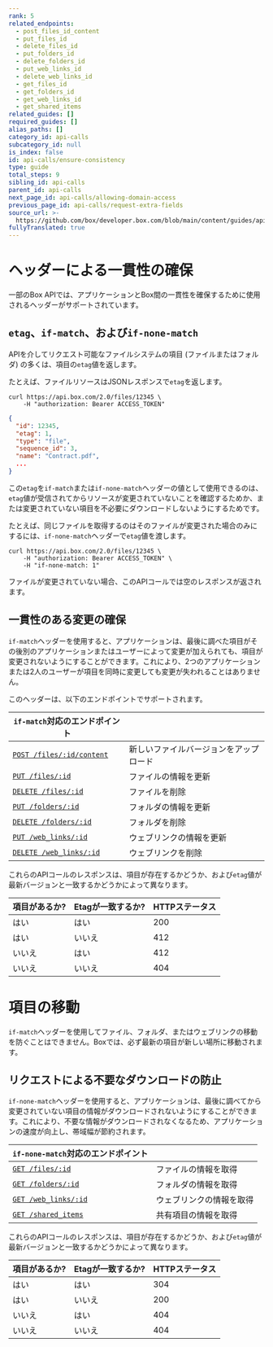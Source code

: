 ```yaml
---
rank: 5
related_endpoints:
  - post_files_id_content
  - put_files_id
  - delete_files_id
  - put_folders_id
  - delete_folders_id
  - put_web_links_id
  - delete_web_links_id
  - get_files_id
  - get_folders_id
  - get_web_links_id
  - get_shared_items
related_guides: []
required_guides: []
alias_paths: []
category_id: api-calls
subcategory_id: null
is_index: false
id: api-calls/ensure-consistency
type: guide
total_steps: 9
sibling_id: api-calls
parent_id: api-calls
next_page_id: api-calls/allowing-domain-access
previous_page_id: api-calls/request-extra-fields
source_url: >-
  https://github.com/box/developer.box.com/blob/main/content/guides/api-calls/ensure-consistency.md
fullyTranslated: true
---
```

# ヘッダーによる一貫性の確保

一部のBox APIでは、アプリケーションとBox間の一貫性を確保するために使用されるヘッダーがサポートされています。

## `etag`、`if-match`、および`if-none-match`

APIを介してリクエスト可能なファイルシステムの項目 (ファイルまたはフォルダ) の多くは、項目の`etag`値を返します。

たとえば、ファイルリソースはJSONレスポンスで`etag`を返します。

```curl
curl https://api.box.com/2.0/files/12345 \
    -H "authorization: Bearer ACCESS_TOKEN"

```

```json
{
  "id": 12345,
  "etag": 1,
  "type": "file",
  "sequence_id": 3,
  "name": "Contract.pdf",
  ...
}

```

この`etag`を`if-match`または`if-none-match`ヘッダーの値として使用できるのは、`etag`値が受信されてからリソースが変更されていないことを確認するためか、または変更されていない項目を不必要にダウンロードしないようにするためです。

たとえば、同じファイルを取得するのはそのファイルが変更された場合のみにするには、`if-none-match`ヘッダーで`etag`値を渡します。

```curl
curl https://api.box.com/2.0/files/12345 \
    -H "authorization: Bearer ACCESS_TOKEN" \
    -H "if-none-match: 1"

```

ファイルが変更されていない場合、このAPIコールでは空のレスポンスが返されます。

## 一貫性のある変更の確保

`if-match`ヘッダーを使用すると、アプリケーションは、最後に調べた項目がその後別のアプリケーションまたはユーザーによって変更が加えられても、項目が変更されないようにすることができます。これにより、2つのアプリケーションまたは2人のユーザーが項目を同時に変更しても変更が失われることはありません。

このヘッダーは、以下のエンドポイントでサポートされます。

| `if-match`対応のエンドポイント                                          |                     |
| ------------------------------------------------------------- | ------------------- |
| [`POST /files/:id/content`](endpoint://post_files_id_content) | 新しいファイルバージョンをアップロード |
| [`PUT /files/:id`](endpoint://put_files_id)                   | ファイルの情報を更新          |
| [`DELETE /files/:id`](endpoint://delete_files_id)             | ファイルを削除             |
| [`PUT /folders/:id`](endpoint://put_folders_id)               | フォルダの情報を更新          |
| [`DELETE /folders/:id`](endpoint://delete_folders_id)         | フォルダを削除             |
| [`PUT /web_links/:id`](endpoint://put_web_links_id)           | ウェブリンクの情報を更新        |
| [`DELETE /web_links/:id`](endpoint://delete_web_links_id)     | ウェブリンクを削除           |

これらのAPIコールのレスポンスは、項目が存在するかどうか、および`etag`値が最新バージョンと一致するかどうかによって異なります。

| 項目があるか? | Etagが一致するか? | HTTPステータス |
| ------- | ----------- | --------- |
| はい      | はい          | 200       |
| はい      | いいえ         | 412       |
| いいえ     | はい          | 412       |
| いいえ     | いいえ         | 404       |

<Message type="warning">

# 項目の移動

`if-match`ヘッダーを使用してファイル、フォルダ、またはウェブリンクの移動を防ぐことはできません。Boxでは、必ず最新の項目が新しい場所に移動されます。

</Message>

## リクエストによる不要なダウンロードの防止

`if-none-match`ヘッダーを使用すると、アプリケーションは、最後に調べてから変更されていない項目の情報がダウンロードされないようにすることができます。これにより、不要な情報がダウンロードされなくなるため、アプリケーションの速度が向上し、帯域幅が節約されます。

| `if-none-match`対応のエンドポイント                           |              |
| --------------------------------------------------- | ------------ |
| [`GET /files/:id`](endpoint://get_files_id)         | ファイルの情報を取得   |
| [`GET /folders/:id`](endpoint://get_folder_id)      | フォルダの情報を取得   |
| [`GET /web_links/:id`](endpoint://get_web_links_id) | ウェブリンクの情報を取得 |
| [`GET /shared_items`](endpoint://get_shared_items)  | 共有項目の情報を取得   |

これらのAPIコールのレスポンスは、項目が存在するかどうか、および`etag`値が最新バージョンと一致するかどうかによって異なります。

| 項目があるか? | Etagが一致するか? | HTTPステータス |
| ------- | ----------- | --------- |
| はい      | はい          | 304       |
| はい      | いいえ         | 200       |
| いいえ     | はい          | 404       |
| いいえ     | いいえ         | 404       |
